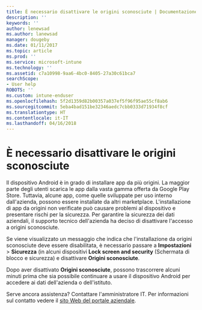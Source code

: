 ```yaml
---
title: È necessario disattivare le origini sconosciute | Documentazione Microsoft
description: ''
keywords: ''
author: lenewsad
ms.author: lanewsad
manager: dougeby
ms.date: 01/11/2017
ms.topic: article
ms.prod: ''
ms.service: microsoft-intune
ms.technology: ''
ms.assetid: c7a10998-9aa6-4bc0-8405-27a30c61bca7
searchScope:
- User help
ROBOTS: ''
ms.custom: intune-enduser
ms.openlocfilehash: 5f2d1359d82b00357a037ef5f96f95ae55cf8ab6
ms.sourcegitcommit: 5eba4bad151be32346aedc7cbb0333d71934f8cf
ms.translationtype: HT
ms.contentlocale: it-IT
ms.lasthandoff: 04/16/2018
---
```

# <a name="you-need-to-turn-off-unknown-sources"></a>È necessario disattivare le origini sconosciute

Il dispositivo Android è in grado di installare app da più origini. La maggior parte degli utenti scarica le app dalla vasta gamma offerta da Google Play Store. Tuttavia, alcune app, come quelle sviluppate per uso interno dall'azienda, possono essere installate da altri marketplace. L'installazione di app da origini non verificate può causare problemi al dispositivo e presentare rischi per la sicurezza. Per garantire la sicurezza dei dati aziendali, il supporto tecnico dell'azienda ha deciso di disattivare l'accesso a origini sconosciute.

Se viene visualizzato un messaggio che indica che l'installazione da origini sconosciute deve essere disabilitata, è necessario passare a **Impostazioni** > **Sicurezza** (in alcuni dispositivi **Lock screen and security** (Schermata di blocco e sicurezza) e disattivare **Origini sconosciute**.

Dopo aver disattivato **Origini sconosciute**, possono trascorrere alcuni minuti prima che sia possibile continuare a usare il dispositivo Android per accedere ai dati dell'azienda o dell'istituto.

Serve ancora assistenza? Contattare l'amministratore IT. Per informazioni sul contatto vedere il [sito Web del portale aziendale](https://portal.manage.microsoft.com#HelpDeskDialog).
